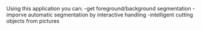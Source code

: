 Using this application you can:
-get foreground/background segmentation
-imporve automatic segmentation by interactive handling
-intelligent cutting objects from pictures